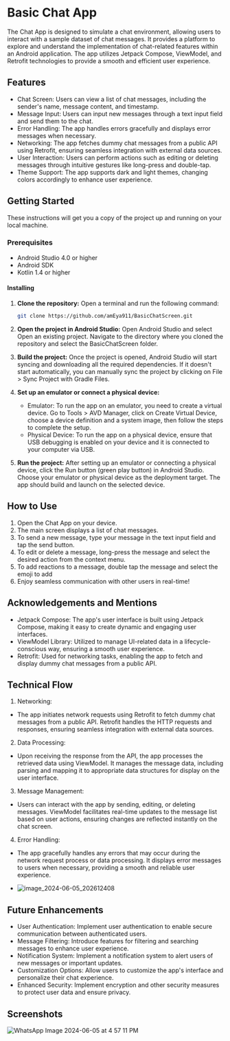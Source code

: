 
# Basic Chat App

The Chat App is designed to simulate a chat environment, allowing users to interact with a sample dataset of chat messages. It provides a platform to explore and understand the implementation of chat-related features within an Android application. The app utilizes Jetpack Compose, ViewModel, and Retrofit technologies to provide a smooth and efficient user experience.

## Features

- Chat Screen: Users can view a list of chat messages, including the sender's name, message content, and timestamp.
-	Message Input: Users can input new messages through a text input field and send them to the chat.
-	Error Handling: The app handles errors gracefully and displays error messages when necessary.
-	Networking: The app fetches dummy chat messages from a public API using Retrofit, ensuring seamless integration with external data sources.
-	User Interaction: Users can perform actions such as editing or deleting messages through intuitive gestures like long-press and double-tap.
-	Theme Support: The app supports dark and light themes, changing colors accordingly to enhance user experience.


## Getting Started

These instructions will get you a copy of the project up and running on your local machine.


### Prerequisites

- Android Studio 4.0 or higher
- Android SDK
- Kotlin 1.4 or higher


#### Installing

1. **Clone the repository:**
   Open a terminal and run the following command:

   ```sh
   git clone https://github.com/amEya911/BasicChatScreen.git
   

2. **Open the project in Android Studio:**
    Open Android Studio and select Open an existing project. Navigate to the directory where you cloned the repository and select the BasicChatScreen folder.

3. **Build the project:**
    Once the project is opened, Android Studio will start syncing and downloading all the required dependencies. If it doesn't start automatically, you can manually sync the project by clicking on File >        Sync Project with Gradle Files.

4. **Set up an emulator or connect a physical device:**
    - Emulator: To run the app on an emulator, you need to create a virtual device. Go to Tools > AVD Manager, click on Create Virtual Device, choose a device definition and a system image, then follow the     steps to complete the setup.
    - Physical Device: To run the app on a physical device, ensure that USB debugging is enabled on your device and it is connected to your computer via USB.
  
5. **Run the project:**
    After setting up an emulator or connecting a physical device, click the Run button (green play button) in Android Studio. Choose your emulator or physical device as the deployment target. The app should     build and launch on the selected device.


## How to Use

1.	Open the Chat App on your device.
2.	The main screen displays a list of chat messages.
3.	To send a new message, type your message in the text input field and tap the send button.
4.	To edit or delete a message, long-press the message and select the desired action from the context menu.
5.	To add reactions to a message, double tap the message and select the emoji to add
6.	Enjoy seamless communication with other users in real-time!


## Acknowledgements and Mentions

-   Jetpack Compose: The app's user interface is built using Jetpack Compose, making it easy to create dynamic and engaging user interfaces.
-	ViewModel Library: Utilized to manage UI-related data in a lifecycle-conscious way, ensuring a smooth user experience.
-   Retrofit: Used for networking tasks, enabling the app to fetch and display dummy chat messages from a public API.

  
## Technical Flow

1.	Networking:
-	The app initiates network requests using Retrofit to fetch dummy chat messages from a public API. Retrofit handles the HTTP requests and responses, ensuring seamless integration with external data sources.
2.	Data Processing:
-	Upon receiving the response from the API, the app processes the retrieved data using ViewModel. It manages the message data, including parsing and mapping it to appropriate data structures for display on the user interface.
3.	Message Management:
-	Users can interact with the app by sending, editing, or deleting messages. ViewModel facilitates real-time updates to the message list based on user actions, ensuring changes are reflected instantly on the chat screen.
4.	Error Handling:
-	The app gracefully handles any errors that may occur during the network request process or data processing. It displays error messages to users when necessary, providing a smooth and reliable user experience.

 -  ![image_2024-06-05_202612408](https://github.com/amEya911/BasicChatScreen/assets/112489532/b32b693d-e083-433e-a552-7082a84b8db0)

## Future Enhancements

-   User Authentication: Implement user authentication to enable secure communication between authenticated users.
-   Message Filtering: Introduce features for filtering and searching messages to enhance user experience.
-	Notification System: Implement a notification system to alert users of new messages or important updates.
-	Customization Options: Allow users to customize the app's interface and personalize their chat experience.
-	Enhanced Security: Implement encryption and other security measures to protect user data and ensure privacy.

## Screenshots
![WhatsApp Image 2024-06-05 at 4 57 11 PM](https://github.com/amEya911/BasicChatScreen/assets/112489532/6de0758c-82d6-42b9-8df0-8551cbf02544)


